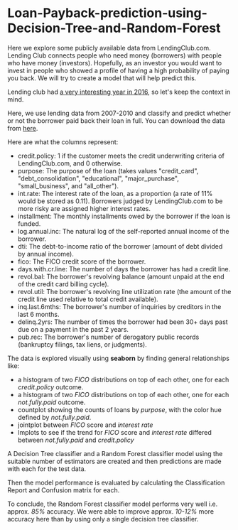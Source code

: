 # Loan-Payback-prediction-using-Decision-Tree-and-Random-Forest

Here we explore some publicly available data from LendingClub.com. Lending Club connects people who need money (borrowers) with people who have money (investors). Hopefully, as an investor you would want to invest in people who showed a profile of having a high probability of paying you back. We will try to create a model that will help predict this.

Lending club had [a very interesting year in 2016](https://en.wikipedia.org/wiki/LendingClub#2016), so let's keep the context in mind.

Here, we use lending data from 2007-2010 and classify and predict whether or not the borrower paid back their loan in full. You can download the data from [here](https://www.lendingclub.com/info/statistics.action).

Here are what the columns represent:

- credit.policy: 1 if the customer meets the credit underwriting criteria of LendingClub.com, and 0 otherwise.
- purpose: The purpose of the loan (takes values "credit_card", "debt_consolidation", "educational", "major_purchase", "small_business", and "all_other").
- int.rate: The interest rate of the loan, as a proportion (a rate of 11% would be stored as 0.11). Borrowers judged by LendingClub.com to be more risky are assigned higher interest rates.
- installment: The monthly installments owed by the borrower if the loan is funded.
- log.annual.inc: The natural log of the self-reported annual income of the borrower.
- dti: The debt-to-income ratio of the borrower (amount of debt divided by annual income).
- fico: The FICO credit score of the borrower.
- days.with.cr.line: The number of days the borrower has had a credit line.
- revol.bal: The borrower's revolving balance (amount unpaid at the end of the credit card billing cycle).
- revol.util: The borrower's revolving line utilization rate (the amount of the credit line used relative to total credit available).
- inq.last.6mths: The borrower's number of inquiries by creditors in the last 6 months.
- delinq.2yrs: The number of times the borrower had been 30+ days past due on a payment in the past 2 years.
- pub.rec: The borrower's number of derogatory public records (bankruptcy filings, tax liens, or judgments).

The data is explored visually using **seaborn** by finding general relationships like:
- a histogram of two *FICO* distributions on top of each other, one for each *credit.policy* outcome.
- a histogram of two *FICO* distributions on top of each other, one for each *not.fully.paid* outcome.
- countplot showing the counts of loans by *purpose*, with the color hue defined by *not.fully.paid*.
- jointplot between *FICO* score and *interest rate*
- lmplots to see if the trend for *FICO* score and *interest rate* differed between *not.fully.paid* and *credit.policy*

A Decision Tree classifier and a Random Forest classifier model using the suitable number of estimators are created and then predictions are made with each for the test data.

Then the model performance is evaluated by calculating the Classification Report and Confusion matrix for each.

To conclude, the Random Forest classifier model performs very well i.e. approx. *85%* accuracy. We were able to improve approx. *10-12%* more accuracy here than by using only a single decision tree classifier.
